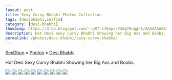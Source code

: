 ```yaml
---
layout: post
title: Sexy Curvy Bhabhi Photos Collection
tags: [desibhabhi,selfie]
category: [desi-bhabhi]
thumbimg: https://3.bp.blogspot.com/--pR7-iJGepc/V3dgfBvggnI/AAAAAAAABIk/rAHDetmU8yEWZtDQQZjAoohuw840BDwWgCLcB/s200/sexy%2Bcurvy%2Bbhabhi%2B%25281%2529.jpg
description: Hot Desi Sexy Curvy Bhabhi Showing her Big Ass and Boobs.
permalink: /photos/desi-bhabhi/sexy-curvy-bhabhi/
---
```


<div class="breadcrumb">
<span itemscope='itemscope' itemtype='http://data-vocabulary.org/Breadcrumb'><a href="/" itemprop="url"><span title="SexDhun" itemprop='title'>SexDhun</span></a></span>
<span itemscope='itemscope' itemtype='http://data-vocabulary.org/Breadcrumb'>&#187; <a href="/photos/" itemprop="url"><span title="Photos" itemprop='title'>Photos</span></a></span>
<span itemscope='itemscope' itemtype='http://data-vocabulary.org/Breadcrumb'>&#187; <a href="/photos/desi-bhabhi/" itemprop="url"><span title="Desi Bhabhi" itemprop='title'>Desi Bhabhi</span></a></span>
</div>

Hot Desi Sexy Curvy Bhabhi Showing her Big Ass and Boobs.

<img class="img-responsive" src="https://3.bp.blogspot.com/--pR7-iJGepc/V3dgfBvggnI/AAAAAAAABIk/rAHDetmU8yEWZtDQQZjAoohuw840BDwWgCLcB/s1600/sexy%2Bcurvy%2Bbhabhi%2B%25281%2529.jpg"/>
<img class="img-responsive" src="https://4.bp.blogspot.com/-eL2UxKoa2Dk/V3dgfRA28QI/AAAAAAAABIo/qP92fUJe8-ACqnXIFjGzDNwdAXngWeTPwCLcB/s1600/sexy%2Bcurvy%2Bbhabhi%2B%25282%2529.jpg"/>
<img class="img-responsive" src="https://3.bp.blogspot.com/-C8KECMuX-yk/V3dgf4YXuzI/AAAAAAAABI0/mDIL2gphVhoDyaZsfG-e8MPKuR1KLrPTgCLcB/s1600/sexy%2Bcurvy%2Bbhabhi%2B%25283%2529.jpg"/>
<img class="img-responsive" src="https://4.bp.blogspot.com/-z57_-lTuzr4/V3dgf7Nh82I/AAAAAAAABIs/FD8iR4dwe0owcXIJCHxmrXx75gQSGw-hACLcB/s1600/sexy%2Bcurvy%2Bbhabhi%2B%25284%2529.jpg"/>
<img class="img-responsive" src="https://2.bp.blogspot.com/-X1_tS5hZBQ4/V3dgf5E2YKI/AAAAAAAABIw/26ezeGDYcocPISFOcKUwhdooxqai4HT6ACLcB/s1600/sexy%2Bcurvy%2Bbhabhi%2B%25285%2529.jpg"/>
<img class="img-responsive" src="https://3.bp.blogspot.com/-crylTqSONko/V3dggcr9kFI/AAAAAAAABI4/tugdK9g8t6IN6A7sJwBHq48PwHfJzKgDACLcB/s1600/sexy%2Bcurvy%2Bbhabhi%2B%25286%2529.jpg"/>
<img class="img-responsive" src="https://4.bp.blogspot.com/-04OZaLuLZ-A/V3dggiRwTdI/AAAAAAAABI8/MUY3gZ1HfXsU30UeaUIPnsY0SSigZ3ieACLcB/s1600/sexy%2Bcurvy%2Bbhabhi%2B%25287%2529.jpg"/>
<img class="img-responsive" src="https://2.bp.blogspot.com/-T66hpHQI0Sk/V3dggghHLCI/AAAAAAAABJA/BIA5e8YIoygiU2_wSU5X944XOzgRNk1RQCLcB/s1600/sexy%2Bcurvy%2Bbhabhi%2B%25288%2529.jpg"/>
<img class="img-responsive" src="https://4.bp.blogspot.com/-JefSShrL6hk/V3dghIrCWoI/AAAAAAAABJE/Up7-SEumJEI8w0QJtpEzm2vaslA-E2xOwCLcB/s1600/sexy%2Bcurvy%2Bbhabhi%2B%25289%2529.jpg"/>
<img class="img-responsive" src="https://2.bp.blogspot.com/-gLIdwJjIYhc/V3dgfPVMl5I/AAAAAAAABIg/mGGgPXkKAfESlqWfbgyUEyf80veq-j4GQCLcB/s1600/sexy%2Bcurvy%2Bbhabhi%2B%252810%2529.jpg"/>